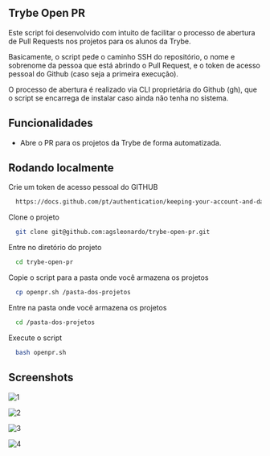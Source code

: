 ## Trybe Open PR
Este script foi desenvolvido com intuito de facilitar o processo de abertura de Pull Requests nos projetos para os alunos da Trybe.

Basicamente, o script pede o caminho SSH do repositório, o nome e sobrenome da pessoa que está abrindo o Pull Request, e o token de acesso pessoal do Github (caso seja a primeira execução).

O processo de abertura é realizado via CLI proprietária do Github (gh), que o script se encarrega de instalar caso ainda não tenha no sistema.
## Funcionalidades

- Abre o PR para os projetos da Trybe de forma automatizada.


## Rodando localmente

Crie um token de acesso pessoal do GITHUB

```bash
  https://docs.github.com/pt/authentication/keeping-your-account-and-data-secure/creating-a-personal-access-token
```
Clone o projeto

```bash
  git clone git@github.com:agsleonardo/trybe-open-pr.git
```

Entre no diretório do projeto

```bash
  cd trybe-open-pr
```

Copie o script para a pasta onde você armazena os projetos

```bash
  cp openpr.sh /pasta-dos-projetos
```
Entre na pasta onde você armazena os projetos

```bash
  cd /pasta-dos-projetos
```
Execute o script

```bash
  bash openpr.sh
```

## Screenshots

![1](https://drive.google.com/uc?export=view&id=1rC6XmFRpnTU6mPX46D7t2LKeMBqGArLz)

![2](https://drive.google.com/uc?export=view&id=1KMwy2Qr2eNbVJcQzDy5OA4U3Qmle50A0)

![3](https://drive.google.com/uc?export=view&id=1Gajo9jpWLXmlzjLfkeRe2LjmXFM1yWbt)

![4](https://drive.google.com/uc?export=view&id=1kaq0_y6japykWqFgwEBhymTJba3koOHC)


